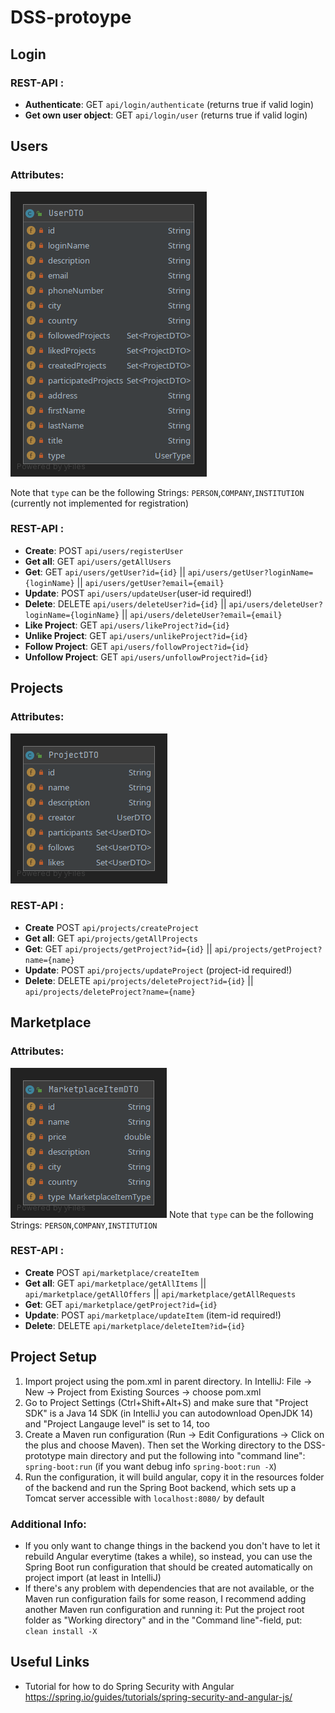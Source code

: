 # DSS-protoype

## Login
### REST-API :
- **Authenticate**:             GET `api/login/authenticate` (returns true if valid login)
- **Get own user object**:      GET `api/login/user` (returns true if valid login)
## Users
### Attributes:
![alt text](documentation/UserDTO_26_05.png "UserDTO")

Note that `type` can be the following Strings: `PERSON`,`COMPANY`,`INSTITUTION` 
(currently not implemented for registration)

### REST-API :

- **Create**:                   POST `api/users/registerUser`
- **Get all**:                  GET `api/users/getAllUsers`
- **Get**:                      GET `api/users/getUser?id={id}` || `api/users/getUser?loginName={loginName}` || `api/users/getUser?email={email}`
- **Update**:                   POST `api/users/updateUser`(user-id required!)
- **Delete**:                   DELETE `api/users/deleteUser?id={id}` || `api/users/deleteUser?loginName={loginName}` || `api/users/deleteUser?email={email}`
- **Like Project**:             GET `api/users/likeProject?id={id}`
- **Unlike Project**:           GET `api/users/unlikeProject?id={id}`
- **Follow Project**:           GET `api/users/followProject?id={id}`
- **Unfollow Project**:         GET `api/users/unfollowProject?id={id}`
## Projects
### Attributes:
![alt text](documentation/ProjectDTO_26_05.png "ProjectDTO")

### REST-API :


- **Create**                    POST `api/projects/createProject`
- **Get all**:                  GET `api/projects/getAllProjects`
- **Get**:                      GET `api/projects/getProject?id={id}` || `api/projects/getProject?name={name}`
- **Update**:                   POST `api/projects/updateProject` (project-id required!)
- **Delete**:                   DELETE `api/projects/deleteProject?id={id}` || `api/projects/deleteProject?name={name}`

## Marketplace
### Attributes:
![alt text](documentation/MarketplaceItemDTO_26_05.png "MarketplaceItemDTO")
Note that `type` can be the following Strings: `PERSON`,`COMPANY`,`INSTITUTION` 

### REST-API :
- **Create**                   POST `api/marketplace/createItem`
- **Get all**:                  GET `api/marketplace/getAllItems` || `api/marketplace/getAllOffers` || `api/marketplace/getAllRequests`
- **Get**:                      GET `api/marketplace/getProject?id={id}`
- **Update**:                   POST `api/marketplace/updateItem` (item-id required!)
- **Delete**:                   DELETE `api/marketplace/deleteItem?id={id}`

## Project Setup
1. Import project using the pom.xml in parent directory. In IntelliJ: File -> New -> Project from Existing Sources -> choose pom.xml
2. Go to Project Settings (Ctrl+Shift+Alt+S) and make sure that "Project SDK" is a Java 14 SDK (in IntelliJ you can autodownload OpenJDK 14) and "Project Langauge level" is set to 14, too
3. Create a Maven run configuration (Run -> Edit Configurations -> Click on the plus and choose Maven). Then set the Working directory to the DSS-prototype main directory and put the following into "command line": <code>spring-boot:run</code> (if you want debug info <code>spring-boot:run -X</code>)
4. Run the configuration, it will build angular, copy it in the resources folder of the backend and run the Spring Boot backend, which sets up a Tomcat server accessible with <code>localhost:8080/</code> by default
### Additional Info:
- If you only want to change things in the backend you don't have to let it rebuild Angular everytime (takes a while), so instead, you can use the Spring Boot run configuration that should be created automatically on project import (at least in IntelliJ)
- If there's any problem with dependencies that are not available, or the Maven run configuration fails for some reason, I recommend adding another Maven run configuration and running it: Put the project root folder as "Working directory" and in the "Command line"-field, put: <code>clean install -X</code>

## Useful Links
- Tutorial for how to do Spring Security with Angular https://spring.io/guides/tutorials/spring-security-and-angular-js/